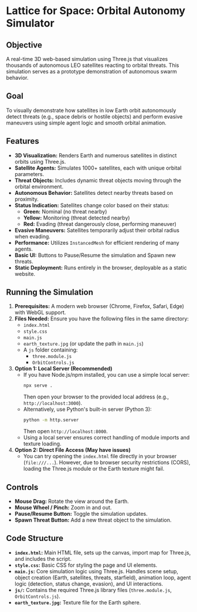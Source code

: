 # Lattice for Space: Orbital Autonomy Simulator

## Objective

A real-time 3D web-based simulation using Three.js that visualizes thousands of autonomous LEO satellites reacting to orbital threats. This simulation serves as a prototype demonstration of autonomous swarm behavior.

## Goal

To visually demonstrate how satellites in low Earth orbit autonomously detect threats (e.g., space debris or hostile objects) and perform evasive maneuvers using simple agent logic and smooth orbital animation.

## Features

*   **3D Visualization:** Renders Earth and numerous satellites in distinct orbits using Three.js.
*   **Satellite Agents:** Simulates 1000+ satellites, each with unique orbital parameters.
*   **Threat Objects:** Includes dynamic threat objects moving through the orbital environment.
*   **Autonomous Behavior:** Satellites detect nearby threats based on proximity.
*   **Status Indication:** Satellites change color based on their status:
    *   **Green:** Nominal (no threat nearby)
    *   **Yellow:** Monitoring (threat detected nearby)
    *   **Red:** Evading (threat dangerously close, performing maneuver)
*   **Evasive Maneuvers:** Satellites temporarily adjust their orbital radius when evading.
*   **Performance:** Utilizes `InstancedMesh` for efficient rendering of many agents.
*   **Basic UI:** Buttons to Pause/Resume the simulation and Spawn new threats.
*   **Static Deployment:** Runs entirely in the browser, deployable as a static website.

## Running the Simulation

1.  **Prerequisites:** A modern web browser (Chrome, Firefox, Safari, Edge) with WebGL support.
2.  **Files Needed:** Ensure you have the following files in the same directory:
    *   `index.html`
    *   `style.css`
    *   `main.js`
    *   `earth_texture.jpg` (or update the path in `main.js`)
    *   A `js` folder containing:
        *   `three.module.js`
        *   `OrbitControls.js`
3.  **Option 1: Local Server (Recommended)**
    *   If you have Node.js/npm installed, you can use a simple local server:
        ```bash
        npx serve .
        ```
        Then open your browser to the provided local address (e.g., `http://localhost:3000`).
    *   Alternatively, use Python's built-in server (Python 3):
        ```bash
        python -m http.server
        ```
        Then open `http://localhost:8000`.
    *   Using a local server ensures correct handling of module imports and texture loading.
4.  **Option 2: Direct File Access (May have issues)**
    *   You can try opening the `index.html` file directly in your browser (`file:///...`). However, due to browser security restrictions (CORS), loading the Three.js module or the Earth texture might fail.

## Controls

*   **Mouse Drag:** Rotate the view around the Earth.
*   **Mouse Wheel / Pinch:** Zoom in and out.
*   **Pause/Resume Button:** Toggle the simulation updates.
*   **Spawn Threat Button:** Add a new threat object to the simulation.

## Code Structure

*   **`index.html`:** Main HTML file, sets up the canvas, import map for Three.js, and includes the script.
*   **`style.css`:** Basic CSS for styling the page and UI elements.
*   **`main.js`:** Core simulation logic using Three.js. Handles scene setup, object creation (Earth, satellites, threats, starfield), animation loop, agent logic (detection, status change, evasion), and UI interactions.
*   **`js/`:** Contains the required Three.js library files (`three.module.js`, `OrbitControls.js`).
*   **`earth_texture.jpg`:** Texture file for the Earth sphere. 